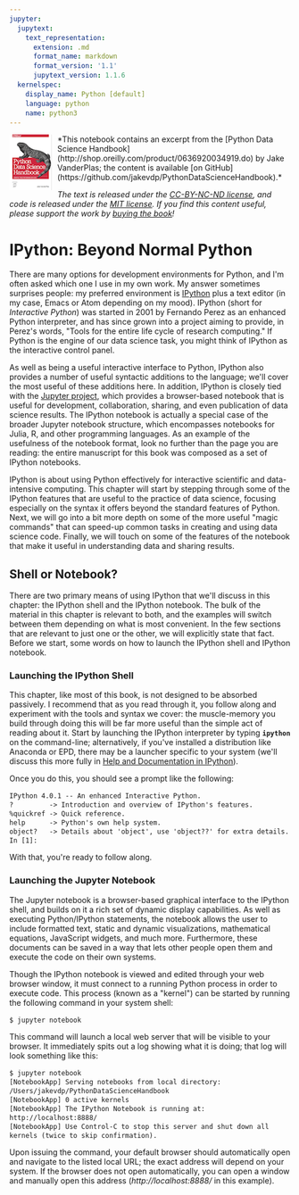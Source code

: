 ```yaml
---
jupyter:
  jupytext:
    text_representation:
      extension: .md
      format_name: markdown
      format_version: '1.1'
      jupytext_version: 1.1.6
  kernelspec:
    display_name: Python [default]
    language: python
    name: python3
---
```


<img align="left" style="padding-right:10px;" src="figures/PDSH-cover-small.png">
*This notebook contains an excerpt from the [Python Data Science Handbook](http://shop.oreilly.com/product/0636920034919.do) by Jake VanderPlas; the content is available [on GitHub](https://github.com/jakevdp/PythonDataScienceHandbook).*

*The text is released under the [CC-BY-NC-ND license](https://creativecommons.org/licenses/by-nc-nd/3.0/us/legalcode), and code is released under the [MIT license](https://opensource.org/licenses/MIT). If you find this content useful, please support the work by [buying the book](http://shop.oreilly.com/product/0636920034919.do)!*


# IPython: Beyond Normal Python


There are many options for development environments for Python, and I'm often asked which one I use in my own work.
My answer sometimes surprises people: my preferred environment is [IPython](http://ipython.org/) plus a text editor (in my case, Emacs or Atom depending on my mood).
IPython (short for *Interactive Python*) was started in 2001 by Fernando Perez as an enhanced Python interpreter, and has since grown into a project aiming to provide, in Perez's words, "Tools for the entire life cycle of research computing."
If Python is the engine of our data science task, you might think of IPython as the interactive control panel.

As well as being a useful interactive interface to Python, IPython also provides a number of useful syntactic additions to the language; we'll cover the most useful of these additions here.
In addition, IPython is closely tied with the [Jupyter project](http://jupyter.org), which provides a browser-based notebook that is useful for development, collaboration, sharing, and even publication of data science results.
The IPython notebook is actually a special case of the broader Jupyter notebook structure, which encompasses notebooks for Julia, R, and other programming languages.
As an example of the usefulness of the notebook format, look no further than the page you are reading: the entire manuscript for this book was composed as a set of IPython notebooks.

IPython is about using Python effectively for interactive scientific and data-intensive computing.
This chapter will start by stepping through some of the IPython features that are useful to the practice of data science, focusing especially on the syntax it offers beyond the standard features of Python.
Next, we will go into a bit more depth on some of the more useful "magic commands" that can speed-up common tasks in creating and using data science code.
Finally, we will touch on some of the features of the notebook that make it useful in understanding data and sharing results.


## Shell or Notebook?

There are two primary means of using IPython that we'll discuss in this chapter: the IPython shell and the IPython notebook.
The bulk of the material in this chapter is relevant to both, and the examples will switch between them depending on what is most convenient.
In the few sections that are relevant to just one or the other, we will explicitly state that fact.
Before we start, some words on how to launch the IPython shell and IPython notebook.

<!-- #region -->
### Launching the IPython Shell

This chapter, like most of this book, is not designed to be absorbed passively.
I recommend that as you read through it, you follow along and experiment with the tools and syntax we cover: the muscle-memory you build through doing this will be far more useful than the simple act of reading about it.
Start by launching the IPython interpreter by typing **``ipython``** on the command-line; alternatively, if you've installed a distribution like Anaconda or EPD, there may be a launcher specific to your system (we'll discuss this more fully in [Help and Documentation in IPython](01.01-Help-And-Documentation.ipynb)).

Once you do this, you should see a prompt like the following:
```
IPython 4.0.1 -- An enhanced Interactive Python.
?         -> Introduction and overview of IPython's features.
%quickref -> Quick reference.
help      -> Python's own help system.
object?   -> Details about 'object', use 'object??' for extra details.
In [1]:
```
With that, you're ready to follow along.
<!-- #endregion -->

<!-- #region -->
### Launching the Jupyter Notebook

The Jupyter notebook is a browser-based graphical interface to the IPython shell, and builds on it a rich set of dynamic display capabilities.
As well as executing Python/IPython statements, the notebook allows the user to include formatted text, static and dynamic visualizations, mathematical equations, JavaScript widgets, and much more.
Furthermore, these documents can be saved in a way that lets other people open them and execute the code on their own systems.

Though the IPython notebook is viewed and edited through your web browser window, it must connect to a running Python process in order to execute code.
This process (known as a "kernel") can be started by running the following command in your system shell:

```
$ jupyter notebook
```

This command will launch a local web server that will be visible to your browser.
It immediately spits out a log showing what it is doing; that log will look something like this:

```
$ jupyter notebook
[NotebookApp] Serving notebooks from local directory: /Users/jakevdp/PythonDataScienceHandbook
[NotebookApp] 0 active kernels 
[NotebookApp] The IPython Notebook is running at: http://localhost:8888/
[NotebookApp] Use Control-C to stop this server and shut down all kernels (twice to skip confirmation).
```

Upon issuing the command, your default browser should automatically open and navigate to the listed local URL;
the exact address will depend on your system.
If the browser does not open automatically, you can open a window and manually open this address (*http://localhost:8888/* in this example).
<!-- #endregion -->
